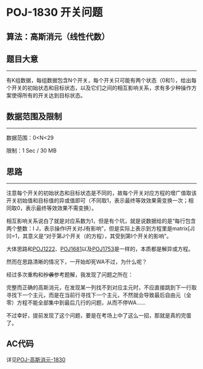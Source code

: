 # POJ-1830 开关问题
## 算法：高斯消元（线性代数）
## 题目大意
---
有K组数据，每组数据包含N个开关，每个开关只可能有两个状态（0和1），给出每个开关的初始状态和目标状态，以及它们之间的相互影响关系，求有多少种操作方案使得所有的开关达到目标状态。
## 数据范围及限制
---
数据范围：0<N<29

限制：1 Sec / 30 MB
## 思路
---
注意每个开关的初始状态和目标状态是不同的，故每个开关对应方程的增广值取该开关初始值和目标值的异或值即可（不同取1，表示最终等效效果需变换一次；相同取0，表示最终等效效果不需变换）。

相互影响关系说白了就是对应系数为1，但是有个坑，就是说数据给的是“每行包含两个整数：I J，表示操作I开关对J有影响”，但是实际上表示到方程里是matrix\[J\][I]=1，其意义是“对于第J个开关（的方程），其受到第I个开关的影响”。

大体思路和[POJ1222](https://github.com/seoi2017/OICode/blob/master/%E8%A7%A3%E9%A2%98%E6%8A%A5%E5%91%8A/POJ/%E9%AB%98%E6%96%AF%E6%B6%88%E5%85%83-1222.md "题解-POJ1222")、[POJ1681](https://github.com/seoi2017/OICode/blob/master/%E8%A7%A3%E9%A2%98%E6%8A%A5%E5%91%8A/POJ/%E9%AB%98%E6%96%AF%E6%B6%88%E5%85%83-1681.md "题解-POJ1681")以及[POJ1753](https://github.com/seoi2017/OICode/blob/master/%E8%A7%A3%E9%A2%98%E6%8A%A5%E5%91%8A/POJ/%E9%AB%98%E6%96%AF%E6%B6%88%E5%85%83-1753.md "题解-POJ1753")是一样的，本质都是解异或方程。

然而在思路清晰的情况下，一开始却死WA不过，为什么呢？

经过多次重构和~~抄袭~~参考题解，我发现了问题之所在：

完整而正确的高斯消元，在发现某一列找不到对应主元时，不应直接跳到下一行取寻找下一个主元，而是在当前行寻找下一个主元，不然就会导致最后自由元（全零）方程不能全部集中到最后几行的问题，从而不停WA……

不过幸好，提前发现了这个问题，要是在考场上中了这么一招，那就是真的完蛋了。
## AC代码
详见[POJ-高斯消元-1830](https://github.com/seoi2017/OICode/blob/master/%E9%A2%98%E7%9B%AE/POJ/%E9%AB%98%E6%96%AF%E6%B6%88%E5%85%83-1830.cc "AC Code")